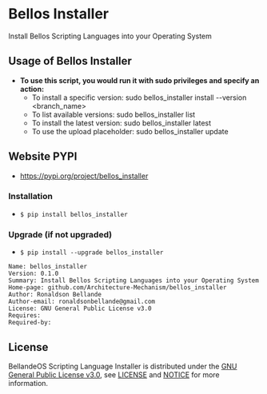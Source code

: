 # Bellos Installer

Install Bellos Scripting Languages into your Operating System 


## Usage of Bellos Installer

- **To use this script, you would run it with sudo privileges and specify an action:**
  - To install a specific version: sudo bellos_installer install --version <branch_name>
  - To list available versions: sudo bellos_installer list
  - To install the latest version: sudo bellos_installer latest
  - To use the upload placeholder: sudo bellos_installer update


## Website PYPI
- https://pypi.org/project/bellos_installer

### Installation
- `$ pip install bellos_installer`

### Upgrade (if not upgraded)
- `$ pip install --upgrade bellos_installer`

```
Name: bellos_installer
Version: 0.1.0
Summary: Install Bellos Scripting Languages into your Operating System 
Home-page: github.com/Architecture-Mechanism/bellos_installer
Author: Ronaldson Bellande
Author-email: ronaldsonbellande@gmail.com
License: GNU General Public License v3.0
Requires: 
Required-by:
```

## License

BellandeOS Scripting Language Installer is distributed under the [GNU General Public License v3.0](https://www.gnu.org/licenses/gpl-3.0.en.html), see [LICENSE](https://github.com/Architecture-Mechanism/bellos_installer/blob/main/LICENSE) and [NOTICE](https://github.com/Architecture-Mechanism/bellos_installer/blob/main/LICENSE) for more information.

